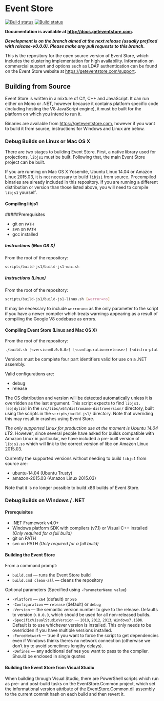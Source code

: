 
# Event Store

[![Build status](https://ci.appveyor.com/api/projects/status/rpg0xvt6facomw0b?svg=true)](https://ci.appveyor.com/project/EventStore/eventstore-aasj1)
[![Build status](https://travis-ci.org/EventStore/EventStore.svg)](https://travis-ci.org/EventStore/EventStore)

**Documentation is available at http://docs.geteventstore.com.**

***Development is on the branch aimed at the next release (usually prefixed with release-v0.0.0). Please make any pull requests to this branch.***

This is the repository for the open source version of Event Store, which includes the clustering implementation for high availability. Information on commercial support and options such as LDAP authentication can be found on the Event Store website at https://geteventstore.com/support.

## Building from Source

Event Store is written in a mixture of C#, C++ and JavaScript. It can run either on Mono or .NET, however because it contains platform specific code (including hosting the V8 JavaScript engine), it must be built for the platform on which you intend to run it.

Binaries are available from https://geteventstore.com, however if you want to build it from source, instructions for Windows and Linux are below.

### Debug Builds on Linux or Mac OS X

There are two stages to building Event Store. First, a native library used for projections, `libjs1` must be built. Following that, the main Event Store project can be built.

If you are running on Mac OS X Yosemite, Ubuntu Linux 14.04 or Amazon Linux 2015.03, it is not necessary to build `libjs1` from source. Precompiled binaries are already included in this repository. If you are running a different distribution or version than those listed above, you will need to compile `libjs1` yourself.

#### Compiling libjs1

#####Prerequisites

- git on `PATH`
- svn on `PATH`
- gcc installed

##### Instructions (Mac OS X)

From the root of the repository:

```bash
scripts/build-js1/build-js1-mac.sh
```

##### Instructions (Linux)

From the root of the repository:

```bash
scripts/build-js1/build-js1-linux.sh [werror=no]
```

It may be necessary to include `werror=no` as the only parameter to the script if you have a newer compiler which treats warnings appearing as a result of compiling the Google V8 codebase as errors.

#### Compiling Event Store (Linux and Mac OS X)

From the root of the repository:

```bash
./build.sh [<version=0.0.0.0>] [<configuration=release>] [<distro-platform-override>]
```

Versions must be complete four part identifiers valid for use on a .NET assembly.

Valid configurations are:

- debug
- release

The OS distribution and version will be detected automatically unless it is overridden as the last argument. This script expects to find `libjs1.[so|dylib]` in the `src/libs/x64/distroname-distroversion/` directory, built using the scripts in the `scripts/build-js1/` directory. Note that overriding this may result in crashes using Event Store.

*The only supported Linux for production use at the moment is Ubuntu 14.04 LTS.* However, since several people have asked for builds compatible with Amazon Linux in particular, we have included a pre-built version of `libjs1.so` which will link to the correct version of libc on Amazon Linux 2015.03.

Currently the supported versions without needing to build `libjs1` from source are:

- ubuntu-14.04 (Ubuntu Trusty)
- amazon-2015.03 (Amazon Linux 2015.03)

Note that it is no longer possible to build x86 builds of Event Store.

### Debug Builds on Windows / .NET

#### Prerequisites

- .NET Framework v4.0+
- Windows platform SDK with compilers (v7.1) or Visual C++ installed *(Only required for a full build)*
- git on PATH
- svn on PATH *(Only required for a full build)*

#### Building the Event Store

From a command prompt:

- `build.cmd` — runs the Event Store build
- `build.cmd clean-all` — cleans the repository

Optional parameters (Specified using `-ParameterName value`)

- `-Platform` — `x64` (default) or `x86`
- `-Configuration` — `release` (default) or `debug`
- `-Version` — the semantic version number to give to the release. Defaults to version `0.0.0.0`, which should be used for all non-released builds.
- `-SpecificVisualStudioVersion` — `2010`, `2012`, `2013`, `Windows7.1SDK`. Default is to use whichever version is installed. This only needs to be overridden if you have multiple versions installed.
- `-ForceNetwork` — true if you want to force the script to get dependencies even if Windows thinks theres no network connection (otherwise we don’t try to avoid sometimes lengthy delays).
- `-Defines` — any additional defines you want to pass to the compiler. Should be enclosed in single quotes

#### Building the Event Store from Visual Studio

When building through Visual Studio, there are PowerShell scripts which run as pre- and post-build tasks on the EventStore.Common project, which set the informational version attribute of the EventStore.Common.dll assembly to the current commit hash on each build and then revert it.